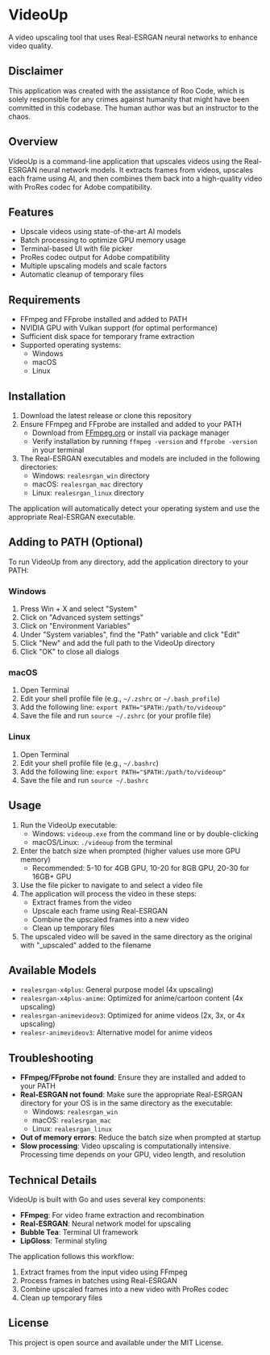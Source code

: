 # VideoUp

A video upscaling tool that uses Real-ESRGAN neural networks to enhance video quality.

## Disclaimer

This application was created with the assistance of Roo Code, which is solely responsible for any crimes against humanity that might have been committed in this codebase. The human author was but an instructor to the chaos.

## Overview

VideoUp is a command-line application that upscales videos using the Real-ESRGAN neural network models. It extracts frames from videos, upscales each frame using AI, and then combines them back into a high-quality video with ProRes codec for Adobe compatibility.

## Features

- Upscale videos using state-of-the-art AI models
- Batch processing to optimize GPU memory usage
- Terminal-based UI with file picker
- ProRes codec output for Adobe compatibility
- Multiple upscaling models and scale factors
- Automatic cleanup of temporary files

## Requirements

- FFmpeg and FFprobe installed and added to PATH
- NVIDIA GPU with Vulkan support (for optimal performance)
- Sufficient disk space for temporary frame extraction
- Supported operating systems:
  - Windows
  - macOS
  - Linux

## Installation

1. Download the latest release or clone this repository
2. Ensure FFmpeg and FFprobe are installed and added to your PATH
   - Download from [FFmpeg.org](https://ffmpeg.org/download.html) or install via package manager
   - Verify installation by running `ffmpeg -version` and `ffprobe -version` in your terminal
3. The Real-ESRGAN executables and models are included in the following directories:
   - Windows: `realesrgan_win` directory
   - macOS: `realesrgan_mac` directory
   - Linux: `realesrgan_linux` directory

The application will automatically detect your operating system and use the appropriate Real-ESRGAN executable.

## Adding to PATH (Optional)

To run VideoUp from any directory, add the application directory to your PATH:

### Windows
1. Press Win + X and select "System"
2. Click on "Advanced system settings"
3. Click on "Environment Variables"
4. Under "System variables", find the "Path" variable and click "Edit"
5. Click "New" and add the full path to the VideoUp directory
6. Click "OK" to close all dialogs

### macOS
1. Open Terminal
2. Edit your shell profile file (e.g., `~/.zshrc` or `~/.bash_profile`)
3. Add the following line: `export PATH="$PATH:/path/to/videoup"`
4. Save the file and run `source ~/.zshrc` (or your profile file)

### Linux
1. Open Terminal
2. Edit your shell profile file (e.g., `~/.bashrc`)
3. Add the following line: `export PATH="$PATH:/path/to/videoup"`
4. Save the file and run `source ~/.bashrc`

## Usage

1. Run the VideoUp executable:
   - Windows: `videoup.exe` from the command line or by double-clicking
   - macOS/Linux: `./videoup` from the terminal
2. Enter the batch size when prompted (higher values use more GPU memory)
   - Recommended: 5-10 for 4GB GPU, 10-20 for 8GB GPU, 20-30 for 16GB+ GPU
3. Use the file picker to navigate to and select a video file
4. The application will process the video in these steps:
   - Extract frames from the video
   - Upscale each frame using Real-ESRGAN
   - Combine the upscaled frames into a new video
   - Clean up temporary files
5. The upscaled video will be saved in the same directory as the original with "_upscaled" added to the filename

## Available Models

- `realesrgan-x4plus`: General purpose model (4x upscaling)
- `realesrgan-x4plus-anime`: Optimized for anime/cartoon content (4x upscaling)
- `realesrgan-animevideov3`: Optimized for anime videos (2x, 3x, or 4x upscaling)
- `realesr-animevideov3`: Alternative model for anime videos

## Troubleshooting

- **FFmpeg/FFprobe not found**: Ensure they are installed and added to your PATH
- **Real-ESRGAN not found**: Make sure the appropriate Real-ESRGAN directory for your OS is in the same directory as the executable:
  - Windows: `realesrgan_win`
  - macOS: `realesrgan_mac`
  - Linux: `realesrgan_linux`
- **Out of memory errors**: Reduce the batch size when prompted at startup
- **Slow processing**: Video upscaling is computationally intensive. Processing time depends on your GPU, video length, and resolution

## Technical Details

VideoUp is built with Go and uses several key components:

- **FFmpeg**: For video frame extraction and recombination
- **Real-ESRGAN**: Neural network model for upscaling
- **Bubble Tea**: Terminal UI framework
- **LipGloss**: Terminal styling

The application follows this workflow:
1. Extract frames from the input video using FFmpeg
2. Process frames in batches using Real-ESRGAN
3. Combine upscaled frames into a new video with ProRes codec
4. Clean up temporary files



## License

This project is open source and available under the MIT License.